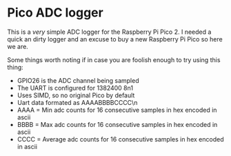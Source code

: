 # Pico ADC logger

This is a _very_ simple ADC logger for the Raspberry Pi Pico 2.  I needed a quick an dirty logger and an excuse to buy a new Raspberry Pi Pico so here we are.

Some things worth noting if in case you are foolish enough to try using this thing:
* GPIO26 is the ADC channel being sampled
* The UART is configured for 1382400 8n1
* Uses SIMD, so no original Pico by default
* Uart data formated as AAAABBBBCCCC\n
* AAAA = Min adc counts for 16 consecutive samples in hex encoded in ascii
* BBBB = Max adc counts for 16 consecutive samples in hex encoded in ascii
* CCCC = Average adc counts for 16 consecutive samples in hex encoded in ascii



